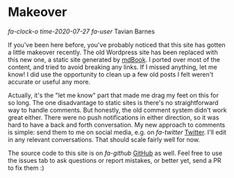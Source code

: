 # Makeover

<div class="infobar">

*fa-clock-o* *time-2020-07-27*
*fa-user* Tavian Barnes

</div>


If you've been here before, you've probably noticed that this site has gotten a little makeover recently.
The old Wordpress site has been replaced with this new one, a static site generated by [mdBook].
I ported over most of the content, and tried to avoid breaking any links.
If I missed anything, let me know!
I did use the opportunity to clean up a few old posts I felt weren't accurate or useful any more.

[mdBook]: https://github.com/rust-lang/mdBook

Actually, it's the "let me know" part that made me drag my feet on this for so long.
The one disadvantage to static sites is there's no straightforward way to handle comments.
But honestly, the old comment system didn't work great either.
There were no push notifications in either direction, so it was hard to have a back and forth conversation.
My new approach to comments is simple: send them to me on social media, e.g. on *fa-twitter* [Twitter].
I'll edit in any relevant conversations.
That should scale fairly well for now.

[Twitter]: https://twitter.com/tavianator

The source code to this site is on *fa-github* [GitHub] as well.
Feel free to use the issues tab to ask questions or report mistakes, or better yet, send a PR to fix them :)

[GitHub]: https://github.com/tavianator/tavianator.com
